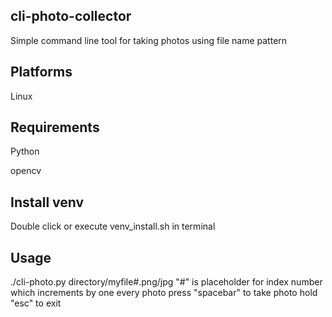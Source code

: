 ## cli-photo-collector
  Simple command line tool for taking photos using file name pattern
## Platforms
  Linux
## Requirements
  Python

  
  opencv
## Install venv
  Double click or execute venv_install.sh in terminal
## Usage
  ./cli-photo.py directory/myfile#.png/jpg
  "#" is placeholder for index number which increments by one every photo
  press "spacebar" to take photo
  hold "esc" to exit
  

